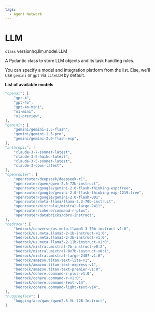 ```yaml
---
tags:
  - Agent Network
---
```


# LLM

<class>`class` versionhq.llm.model.<bold>LLM<bold></class>

A Pydantic class to store LLM objects and its task handling rules.

You can specify a model and integration platform from the list. Else, we'll use `gemini` or `gpt` via `LiteLLM` by default.


**List of available models**

```python
"openai": [
    "gpt-4",
    "gpt-4o",
    "gpt-4o-mini",
    "o1-mini",
    "o1-preview",
],
"gemini": [
    "gemini/gemini-1.5-flash",
    "gemini/gemini-1.5-pro",
    "gemini/gemini-2.0-flash-exp",
],
"anthropic": [
    "claude-3-7-sonnet-latest",
    "claude-3-5-haiku-latest",
    "claude-3-5-sonnet-latest",
    "claude-3-opus-latest",
],
"openrouter": [
    "openrouter/deepseek/deepseek-r1",
    "openrouter/qwen/qwen-2.5-72b-instruct",
    "openrouter/google/gemini-2.0-flash-thinking-exp:free",
    "openrouter/google/gemini-2.0-flash-thinking-exp-1219:free",
    "openrouter/google/gemini-2.0-flash-001",
    "openrouter/meta-llama/llama-3.3-70b-instruct",
    "openrouter/mistralai/mistral-large-2411",
    "openrouter/cohere/command-r-plus",
    "openrouter/databricks/dbrx-instruct",
],
"bedrock": [
    "bedrock/converse/us.meta.llama3-3-70b-instruct-v1:0",
    "bedrock/us.meta.llama3-2-1b-instruct-v1:0",
    "bedrock/us.meta.llama3-2-3b-instruct-v1:0",
    "bedrock/us.meta.llama3-2-11b-instruct-v1:0",
    "bedrock/mistral.mistral-7b-instruct-v0:2",
    "bedrock/mistral.mixtral-8x7b-instruct-v0:1",
    "bedrock/mistral.mistral-large-2407-v1:0",
    "bedrock/amazon.titan-text-lite-v1",
    "bedrock/amazon.titan-text-express-v1",
    "bedrock/amazon.titan-text-premier-v1:0",
    "bedrock/cohere.command-r-plus-v1:0",
    "bedrock/cohere.command-r-v1:0",
    "bedrock/cohere.command-text-v14",
    "bedrock/cohere.command-light-text-v14",
],
"huggingface": [
    "huggingface/qwen/qwen2.5-VL-72B-Instruct",
]
```
